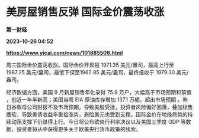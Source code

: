 # 美房屋销售反弹 国际金价震荡收涨
**第一财经**

**2023-10-26 04:52**

**https://www.yicai.com/news/101885508.html**

周三国际金价震荡收涨。国际金价开盘报 1971.35 美元/盎司，最高上行至 1987.25 美元/盎司，最低下探至1962.85 美元/盎司，最终报收于 1979.30 美元/盎司。

经济数据方面，美国 9 月新屋销售年化录得 75.9 万户，大幅高于市场预期和前值 ，创近一年半新高；美国当周 EIA 原油库存增加 137.1 万桶，超出市场预期 。昨日谷歌母公司财报不及市场预期，导致美股受挫，投资者风险偏好回落，叠加标售疲软，导致美债收益率重拾涨势，避险美元也受到支撑。国际金价在地缘局势的持续动荡支撑下仍录得上行。今日将公布欧央行利率决议以及美国三季度 GDP 等数据，投资者将从中获得更多关于欧美央行货币政策的线索。